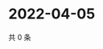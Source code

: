 # 2022-04-05

共 0 条

<!-- BEGIN WEIBO -->
<!-- 最后更新时间 Tue Apr 05 2022 23:16:42 GMT+0800 (China Standard Time) -->

<!-- END WEIBO -->
